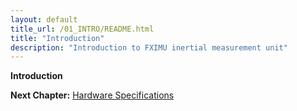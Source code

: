 ```yaml
---
layout: default
title_url: /01_INTRO/README.html
title: "Introduction"
description: "Introduction to FXIMU inertial measurement unit"
---
```


**Introduction**

__Next Chapter:__ [Hardware Specifications](../02_HARDWARE/README.md)
